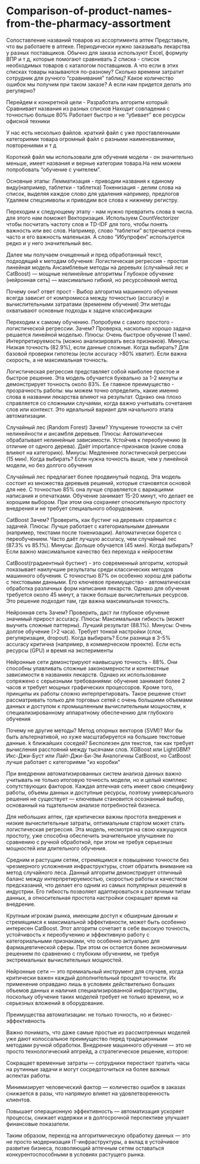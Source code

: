 # Comparison-of-product-names-from-the-pharmacy-assortment
Сопоставление названий товаров из ассортимента аптек
Представьте, что вы работаете в аптеке. Периодически нужно заказывать лекарства у разных поставщиков. Обычно для заказа используют Excel, формулу ВПР и т д, которые помогают сравнивать 2 списка - список необходимых товаров с каталогом поставщиков. А что если в этих списках товары называются по-разному? Сколько времени затратит сотрудник для ручного “сравнивания” таблиц? Какое количество ошибок мы получим при таком заказе? А если нам придется делать это регулярно?

Перейдем к конкретной цели - Разработать алгоритм который: Сравнивает названия из разных списков Находит совпадения с точностью больше 80% Работает быстро и не “убивает” все ресурсы офисной техники

У нас есть несколько файлов. краткий файл с уже проставленными категориями товара огромный файл с разными наименованиями, повторениями и т д

Короткий файл мы использовали для обучения модели - он значительно меньше, имеет названия и верные категории товара.На нем можем попробовать “обучение с учителем”.

Основные этапы: Лемматизация - приводим названия к единому виду(например, таблетки - таблетка) Токенизация - делим слова на список, выделяя каждое слово для удаления например, предлогов Удаляем спецсимволы и приводим все слова к нижнему регистру.

Переходим к следующему этапу - нам нужно превратить слова в числа. для этого нам поможет Векторизация. Используем CountVectorizer чтобы посчитать частоту слов и TD-IDF для того, чтобы понять важность или вес слов. Например, слово “таблетки” встречается очень часто и его важность маленькая. А слово “Ибупрофен” используется редко и у него значительный вес.

Далее мы получаем очищенный и пред обработанный текст, подходящий к методам обучения: Логистическая регрессия - простая линейная модель Ансамблевые методы на деревьях (случайный лес и CatBoost) — мощные нелинейные алгоритмы Глубокое обучение (нейронная сеть) — максимально гибкий, но ресурсоёмкий метод

Почему они? ответ прост - Выбор алгоритма машинного обучения всегда зависит от компромисса между точностью (accuracy) и вычислительными затратами (временем обучения) Эти методы охватывают основные подходы к задаче классификации

Переходим к самому обучению. Попробуем с самого простого - логистической регрессии. Зачем? Проверка, насколько хорошо задача решается линейной моделью. Плюсы: Очень быстрое обучение (1 мин). Интерпретируемость (можно анализировать веса признаков). Минусы: Низкая точность (82.9%), если данные сложные. Когда выбирать? Для базовой проверки гипотезы (если accuracy >80% хватит). Если важна скорость, а не максимальная точность.

Логистическая регрессия представляет собой наиболее простое и быстрое решение. Эта модель обучается буквально за 1-2 минуты и демонстрирует точность около 83%. Ее главное преимущество - прозрачность работы: мы можем точно определить, какие именно слова в названии лекарства влияют на результат. Однако она плохо справляется со сложными случаями, когда важно учитывать сочетания слов или контекст. Это идеальный вариант для начального этапа автоматизации.

Случайный лес (Random Forest) Зачем? Улучшение точности за счёт нелинейности и ансамбля деревьев. Плюсы: Автоматически обрабатывает нелинейные зависимости. Устойчив к переобучению (в отличие от одного дерева). Даёт importance-признаков (какие слова влияют на категорию). Минусы: Медленнее логистической регрессии (15 мин). Когда выбирать? Если нужна точность выше, чем у линейной модели, но без долгого обучения

Случайный лес предлагает более продвинутый подход. Эта модель состоит из множества деревьев решений, которые становятся основой для нее. С точностью 85% она лучше справляется с вариациями написания и опечатками. Обучение занимает 15-20 минут, что делает ее хорошим выбором. При этом она сохраняет относительную простоту внедрения и не требует специального оборудования.

CatBoost Зачем? Проверить, как бустинг на деревьях справится с задачей. Плюсы: Лучше работает с категориальными данными (например, текстами после токенизации). Автоматически борется с переобучением. Часто даёт лучшую accuracy, чем случайный лес (87.3% vs 85.1%). Минусы: Дольше обучается (45 мин). Когда выбирать? Если важно максимальное качество без перехода к нейросетям

CatBoost(градиентный бустинг) - это современный алгоритм, который показывает наилучшие результаты среди классических методов машинного обучения. С точностью 87% он особенно хорош для работы с текстовыми данными. Его ключевое преимущество - автоматическая обработка различных форм написания лекарств. Однако для обучения требуется около 45 минут, а также больше вычислительных ресурсов. Это решение подходит там, где важна максимальная точность.

Нейронная сеть Зачем? Проверить, даст ли глубокое обучение значимый прирост accuracy. Плюсы: Максимальная гибкость (может выучить сложные паттерны). Лучший результат (88.1%). Минусы: Очень долгое обучение (>2 часа). Требует тонкой настройки (слои, регуляризация, dropout). Когда выбирать? Если разница в 3-5% accuracy критична (например, в коммерческом проекте). Если есть ресурсы (GPU) и время на эксперименты

Нейронные сети демонстрируют наивысшую точность - 88%. Они способны улавливать сложные закономерности и контекстные зависимости в названиях лекарств. Однако их использование сопряжено с серьезными требованиями: обучение занимает более 2 часов и требует мощных графических процессоров. Кроме того, принципы их работы сложно интерпретировать. Такое решение стоит рассматривать только для торговых сетей с очень большими объемами данных и доступом к промышленным вычислительным мощностям, к специализированному аппаратному обеспечению для глубокого обучения

Почему не другие методы? Метод опорных векторов (SVM)? Мог бы быть альтернативой, но хуже масштабируется на большие текстовые данные. k ближайших соседей? Бесполезен для текстов, так как требует вычисления расстояний между тысячами слов. XGBoost или LightGBM? Икс-Джи-Буст или Лайт-Джи-Би-Эм Аналогичны CatBoost, но CatBoost лучше работает с категориями "из коробки"

При внедрении автоматизированных систем анализа данных важно учитывать не только итоговую точность модели, но и целый комплекс сопутствующих факторов. Каждая аптечная сеть имеет свою специфику работы, объемы данных и доступные ресурсы, поэтому универсального решения не существует — ключевым становится осознанный выбор, основанный на тщательном анализе потребностей бизнеса.

Для небольших аптек, где критически важны простота внедрения и низкие вычислительные затраты, оптимальным стартом может стать логистическая регрессия. Эта модель, несмотря на свою кажущуюся простоту, уже способна обеспечить значительное улучшение по сравнению с ручной обработкой, при этом не требуя серьезных мощностей или длительного обучения.

Средним и растущим сетям, стремящимся к повышению точности без чрезмерного усложнения инфраструктуры, стоит обратить внимание на метод случайного леса. Данный алгоритм демонстрирует отличный баланс между интерпретируемостью, скоростью работы и качеством предсказаний, что делает его одним из самых популярных решений в индустрии. Его гибкость позволяет адаптироваться к различным типам данных, а относительная простота настройки сокращает время на внедрение.

Крупным игрокам рынка, имеющим доступ к обширным данным и стремящимся к максимальной эффективности, может быть особенно интересен CatBoost. Этот алгоритм сочетает в себе высокую точность, устойчивость к переобучению и эффективную работу с категориальными признаками, что особенно актуально для фармацевтической сферы. При этом он остается более экономичным решением по сравнению с глубоким обучением, не требуя экстремальных вычислительных мощностей.

Нейронные сети — это премиальный инструмент для случаев, когда критически важен каждый дополнительный процент точности. Их применение оправдано лишь в условиях действительно больших объемов данных и наличия специализированной инфраструктуры, поскольку обучение таких моделей требует не только времени, но и серьезных вложений в оборудование.

Преимущества автоматизации: не только точность, но и бизнес-эффективность

Важно понимать, что даже самые простые из рассмотренных моделей уже дают колоссальное преимущество перед традиционными методами ручной обработки. Внедрение машинного обучения — это не просто технологический апгрейд, а стратегическое решение, которое:

Сокращает временные затраты — сотрудники перестают тратить часы на рутинные задачи и могут сосредоточиться на более важных аспектах работы.

Минимизирует человеческий фактор — количество ошибок в заказах снижается в разы, что напрямую влияет на удовлетворенность клиентов.

Повышает операционную эффективность — автоматизация ускоряет процессы, снижает издержки и в долгосрочной перспективе улучшает финансовые показатели.

Таким образом, переход на алгоритмическую обработку данных — это не просто модернизация IT-инфраструктуры, а вклад в устойчивое развитие бизнеса, позволяющий аптечным сетям оставаться конкурентоспособными в условиях растущего рынка.
